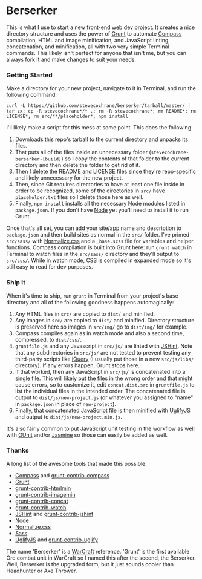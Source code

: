 # Berserker

This is what I use to start a new front-end web dev project. It creates a nice directory structure and uses the power of [Grunt](http://gruntjs.com) to automate [Compass](http://compass-style.org) compilation, HTML and image minification, and JavaScript linting, concatenation, and minification, all with two very simple Terminal commands. This likely isn't perfect for anyone that isn't me, but you can always fork it and make changes to suit your needs.

### Getting Started

Make a directory for your new project, navigate to it in Terminal, and run the following command:

    curl -L https://github.com/stevecochrane/berserker/tarball/master/ | tar zx; cp -R stevecochrane*/* .; rm -R stevecochrane*; rm README*; rm LICENSE*; rm src/**/placeholder*; npm install

I'll likely make a script for this mess at some point. This does the following:

1. Downloads this repo's tarball to the current directory and unpacks its files.
2. That puts all of the files inside an unnecessary folder (`stevecochrane-berserker-[build]`) so I copy the contents of that folder to the current directory and then delete the folder to get rid of it.
3. Then I delete the README and LICENSE files since they're repo-specific and likely unnecessary for the new project.
4. Then, since Git requires directories to have at least one file inside in order to be recognized, some of the directories in `src/` have `placeholder.txt` files so I delete those here as well.
4. Finally, `npm install` installs all the necessary Node modules listed in `package.json`. If you don't have [Node](http://nodejs.org) yet you'll need to install it to run Grunt.

Once that's all set, you can add your site/app name and description to `package.json` and then build sites as normal in the `src/` folder. I've primed `src/sass/` with [Normalize.css](http://necolas.github.io/normalize.css/) and a `_base.scss` file for variables and helper functions. Compass compilation is built into Grunt here: run `grunt watch` in Terminal to watch files in the `src/sass/` directory and they'll output to `src/css/`. While in watch mode, CSS is compiled in expanded mode so it's still easy to read for dev purposes.

### Ship It

When it's time to ship, run `grunt` in Terminal from your project's base directory and all of the following goodness happens automagically:

1. Any HTML files in `src/` are copied to `dist/` and minified.
2. Any images in `src/` are copied to `dist/` and minified. Directory structure is preserved here so images in `src/img/` go to `dist/img/` for example.
3. Compass compiles again as in watch mode and also a second time, compressed, to `dist/css/`.
4. `gruntfile.js` and any Javascript in `src/js/` are linted with [JSHint](http://jshint.com). Note that any subdirectories in `src/js/` are not tested to prevent testing any third-party scripts like [jQuery](http://jquery.com) (I usually put those in a new `src/js/libs/` directory). If any errors happen, Grunt stops here.
5. If that worked, then any JavaScript in `src/js/` is concatenated into a single file. This will likely put the files in the wrong order and that might cause errors, so to customize it, edit `concat.dist.src` in `gruntfile.js` to list the individual files in the intended order. The concatenated file is output to `dist/js/new-project.js` (or whatever you assigned to "name" in `package.json` in place of `new-project`).
6. Finally, that concatenated JavaScript file is then minified with [UglifyJS](http://lisperator.net/uglifyjs/) and output to `dist/js/new-project.min.js`.

It's also fairly common to put JavaScript unit testing in the workflow as well with [QUnit](http://qunitjs.com) and/or [Jasmine](http://pivotal.github.io/jasmine/) so those can easily be added as well.

### Thanks

A long list of the awesome tools that made this possible:

- [Compass](http://compass-style.org) and [grunt-contrib-compass](https://npmjs.org/package/grunt-contrib-compass)
- [Grunt](http://gruntjs.org)
- [grunt-contrib-htmlmin](https://npmjs.org/package/grunt-contrib-htmlmin)
- [grunt-contrib-imagemin](https://npmjs.org/package/grunt-contrib-imagemin)
- [grunt-contrib-concat](https://npmjs.org/package/grunt-contrib-concat)
- [grunt-contrib-watch](https://npmjs.org/package/grunt-contrib-watch)
- [JSHint](http://jshint.com) and [grunt-contrib-jshint](https://npmjs.org/package/grunt-contrib-jshint)
- [Node](http://nodejs.org)
- [Normalize.css](http://necolas.github.io/normalize.css/)
- [Sass](http://sass-lang.com)
- [UglifyJS](http://lisperator.net/uglifyjs/) and [grunt-contrib-uglify](https://npmjs.org/package/grunt-contrib-uglify)

The name 'Berserker' is a [WarCraft](http://en.wikipedia.org/wiki/Warcraft) reference. 'Grunt' is the first available Orc combat unit in WarCraft so I named this after the second, the Berserker. Well, Berserker is the upgraded form, but it just sounds cooler than Headhunter or Axe Thrower.